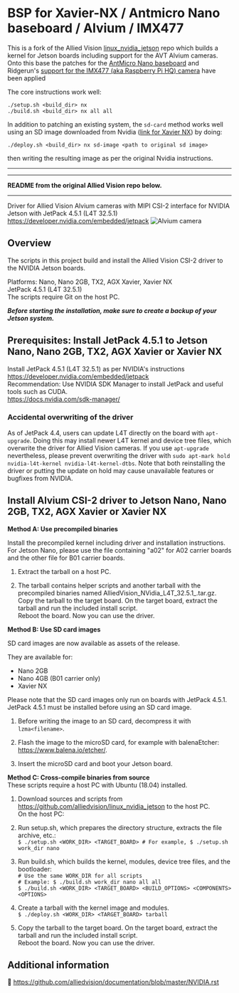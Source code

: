 # BSP for Xavier-NX / Antmicro Nano baseboard / Alvium / IMX477

This is a fork of the Allied Vision [linux_nvidia_jetson](https://github.com/alliedvision/linux_nvidia_jetson) repo which builds a kernel for Jetson boards including support for the AVT Alvium cameras.  Onto this base the patches for the
[AntMicro Nano baseboard](https://github.com/antmicro/jetson-nano-baseboard/tree/master/linux-patches) and Ridgerun's [support for the IMX477 (aka Raspberry Pi HQ) camera](https://github.com/RidgeRun/NVIDIA-Jetson-IMX477-RPIV3) have been applied

The core instructions work well:

```
./setup.sh <build_dir> nx 
./build.sh <build_dir> nx all all
```

In addition to patching an existing system, the `sd-card` method works well using an SD image downloaded from Nvidia ([link for Xavier NX](https://developer.nvidia.com/embedded/downloads#?tx=$product,jetson_xavier_nx)) by doing:

```
./deploy.sh <build_dir> nx sd-image <path to original sd image>
```

then writing the resulting image as per the original Nvidia instructions.

----
----

**README from the original Allied Vision repo below.**

----


Driver for Allied Vision Alvium cameras with MIPI CSI-2 interface for NVIDIA Jetson with JetPack 4.5.1 (L4T 32.5.1)     
https://developer.nvidia.com/embedded/jetpack
![Alvium camera](https://cdn.alliedvision.com/fileadmin/content/images/cameras/Alvium/various/alvium-cameras-models.png)

## Overview

The scripts in this project build and install the Allied Vision CSI-2 driver to the NVIDIA Jetson boards.

Platforms: Nano, Nano 2GB, TX2, AGX Xavier, Xavier NX    
JetPack 4.5.1 (L4T 32.5.1)  
The scripts require Git on the host PC.

***Before starting the installation, make sure to create a backup of your Jetson system.***

## Prerequisites: Install JetPack 4.5.1 to Jetson Nano, Nano 2GB, TX2, AGX Xavier or Xavier NX
 
Install JetPack 4.5.1 (L4T 32.5.1) as per NVIDIA's instructions https://developer.nvidia.com/embedded/jetpack   
    Recommendation: Use NVIDIA SDK Manager to install JetPack and useful tools such as CUDA.   
    https://docs.nvidia.com/sdk-manager/  
	
### Accidental overwriting of the driver
As of JetPack 4.4, users can update L4T directly on the board with `apt-upgrade`. 
Doing this may install newer L4T kernel and device tree files, which overwrite the driver for Allied Vision cameras. 
If you use `apt-upgrade` nevertheless, please prevent overwriting the driver with `sudo apt-mark hold nvidia-l4t-kernel nvidia-l4t-kernel-dtbs`.
Note that both reinstalling the driver or putting the update on hold may cause unavailable features or bugfixes from NVIDIA.

## Install Alvium CSI-2 driver to Jetson Nano, Nano 2GB, TX2, AGX Xavier or Xavier NX

**Method A: Use precompiled binaries**   
 
  Install the precompiled kernel including driver and installation instructions.   
  For Jetson Nano, please use the file containing "a02" for A02 carrier boards and the other file for B01 carrier boards.

  1. Extract the tarball on a host PC.

  2. The tarball contains helper scripts and another tarball with the precompiled binaries named AlliedVision_NVidia_L4T_32.5.1_<git-rev>.tar.gz.   
     Copy the tarball to the target board. On the target board, extract the tarball and run the included install script.   
     Reboot the board. Now you can use the driver. 
	
**Method B: Use SD card images** 
	
 SD card images are now available as assets of the release.

 They are available for:
  - Nano 2GB
  - Nano 4GB (B01 carrier only)
  - Xavier NX

 Please note that the SD card images only run on boards with JetPack 4.5.1.   
 JetPack 4.5.1 must be installed before using an SD card image.

  1. Before writing the image to an SD card, decompress it with `lzma<filename>`.
	
  2. Flash the image to the microSD card, for example with balenaEtcher: https://www.balena.io/etcher/.
	
  3. Insert the microSD card and boot your Jetson board.	

 **Method C: Cross-compile binaries from source**      
  These scripts require a host PC with Ubuntu (18.04) installed.

  1. Download sources and scripts from https://github.com/alliedvision/linux_nvidia_jetson to the host PC.   
     On the host PC:
    
  2. Run setup.sh, which prepares the directory structure, extracts the file archive, etc.:   
     `$ ./setup.sh <WORK_DIR> <TARGET_BOARD> # For example, $ ./setup.sh work_dir nano` 
	 
  3. Run build.sh, which builds the kernel, modules, device tree files, and the bootloader:   
     `# Use the same WORK_DIR for all scripts`   
     `# Example: $ ./build.sh work_dir nano all all`   
     `$ ./build.sh <WORK_DIR> <TARGET_BOARD> <BUILD_OPTIONS> <COMPONENTS> <OPTIONS>`    
	 
  4. Create a tarball with the kernel image and modules.   
     `$ ./deploy.sh <WORK_DIR> <TARGET_BOARD> tarball`
		 
  5. Copy the tarball to the target board. On the target board, extract the tarball and run the included install script.   
     Reboot the board. Now you can use the driver. 

 ## Additional information
 :open_book:
 https://github.com/alliedvision/documentation/blob/master/NVIDIA.rst
